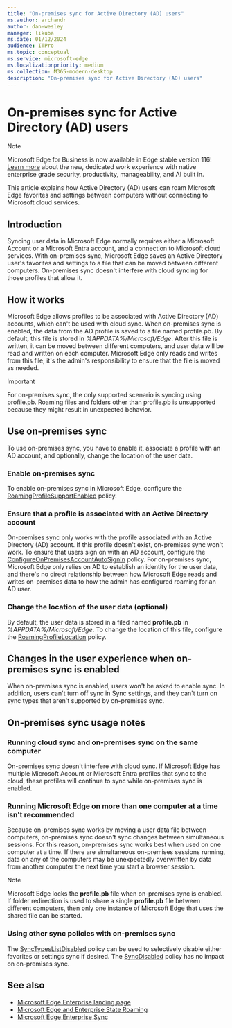 ```yaml
---
title: "On-premises sync for Active Directory (AD) users"
ms.author: archandr
author: dan-wesley
manager: likuba
ms.date: 01/12/2024
audience: ITPro
ms.topic: conceptual
ms.service: microsoft-edge
ms.localizationpriority: medium
ms.collection: M365-modern-desktop
description: "On-premises sync for Active Directory (AD) users"
---
```


# On-premises sync for Active Directory (AD) users

> [!NOTE]
> Microsoft Edge for Business is now available in Edge stable version 116! [Learn more](https://techcommunity.microsoft.com/t5/microsoft-edge-insider/microsoft-edge-for-business-faq/ba-p/3891837) about the new, dedicated work experience with native enterprise grade security, productivity, manageability, and AI built in.

This article explains how Active Directory (AD) users can roam Microsoft Edge favorites and settings between computers without connecting to Microsoft cloud services.

## Introduction

Syncing user data in Microsoft Edge normally requires either a Microsoft Account or a Microsoft Entra account, and a connection to Microsoft cloud services. With on-premises sync, Microsoft Edge saves an Active Directory user's favorites and settings to a file that can be moved between different computers. On-premises sync doesn't interfere with cloud syncing for those profiles that allow it.

## How it works

Microsoft Edge allows profiles to be associated with Active Directory (AD) accounts, which can't be used with cloud sync. When on-premises sync is enabled, the data from the AD profile is saved to a file named profile.pb. By default, this file is stored in *%APPDATA%/Microsoft/Edge*. After this file is written, it can be moved between different computers, and user data will be read and written on each computer. Microsoft Edge only reads and writes from this file; it's the admin's responsibility to ensure that the file is moved as needed.

> [!IMPORTANT]
> For on-premises sync, the only supported scenario is syncing using profile.pb. Roaming files and folders other than profile.pb is unsupported because they might result in unexpected behavior.

## Use on-premises sync

To use on-premises sync, you have to enable it, associate a profile with an AD account, and optionally, change the location of the user data.

### Enable on-premises sync

To enable on-premises sync in Microsoft Edge, configure the [RoamingProfileSupportEnabled](./microsoft-edge-policies.md#roamingprofilesupportenabled) policy.

### Ensure that a profile is associated with an Active Directory account

On-premises sync only works with the profile associated with an Active Directory (AD) account. If this profile doesn't exist, on-premises sync won't work. To ensure that users sign on with an AD account, configure the [ConfigureOnPremisesAccountAutoSignIn](./microsoft-edge-policies.md#configureonpremisesaccountautosignin) policy. For on-premises sync, Microsoft Edge only relies on AD to establish an identity for the user data, and there's no direct relationship between how Microsoft Edge reads and writes on-premises data to how the admin has configured roaming for an AD user.

### Change the location of the user data (optional)

By default, the user data is stored in a filed named **profile.pb** in *%APPDATA%/Microsoft/Edge*. To change the location of this file, configure the [RoamingProfileLocation](./microsoft-edge-policies.md#roamingprofilelocation) policy.

## Changes in the user experience when on-premises sync is enabled

When on-premises sync is enabled, users won't be asked to enable sync. In addition, users can't turn off sync in Sync settings, and they can't turn on sync types that aren't supported by on-premises sync.

## On-premises sync usage notes

### Running cloud sync and on-premises sync on the same computer

On-premises sync doesn't interfere with cloud sync. If Microsoft Edge has multiple Microsoft Account or Microsoft Entra profiles that sync to the cloud, these profiles will continue to sync while on-premises sync is enabled.

### Running Microsoft Edge on more than one computer at a time isn't recommended

Because on-premises sync works by moving a user data file between computers, on-premises sync doesn't sync changes between simultaneous sessions. For this reason, on-premises sync works best when used on one computer at a time. If there are simultaneous on-premises sessions running, data on any of the computers may be unexpectedly overwritten by data from another computer the next time you start a browser session.

> [!NOTE]
> Microsoft Edge locks the **profile.pb** file when on-premises sync is enabled. If folder redirection is used to share a single **profile.pb** file between different computers, then only one instance of Microsoft Edge that uses the shared file can be started.

### Using other sync policies with on-premises sync

The [SyncTypesListDisabled](./microsoft-edge-policies.md#synctypeslistdisabled) policy can be used to selectively disable either favorites or settings sync if desired. The [SyncDisabled](./microsoft-edge-policies.md#syncdisabled) policy has no impact on on-premises sync.

## See also

- [Microsoft Edge Enterprise landing page](https://aka.ms/EdgeEnterprise)
- [Microsoft Edge and Enterprise State Roaming](microsoft-edge-enterprise-state-roaming.md)
- [Microsoft Edge Enterprise Sync](microsoft-edge-enterprise-sync.md)
